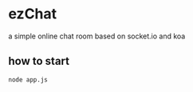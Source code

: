 # ezChat
a simple online chat room based on socket.io and koa

## how to start

```
node app.js
```

